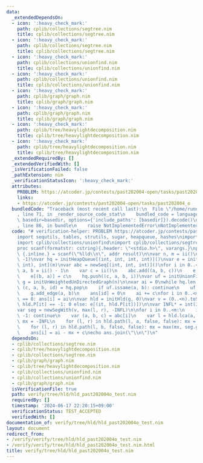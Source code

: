 ```yaml
---
data:
  _extendedDependsOn:
  - icon: ':heavy_check_mark:'
    path: cplib/collections/segtree.nim
    title: cplib/collections/segtree.nim
  - icon: ':heavy_check_mark:'
    path: cplib/collections/segtree.nim
    title: cplib/collections/segtree.nim
  - icon: ':heavy_check_mark:'
    path: cplib/collections/unionfind.nim
    title: cplib/collections/unionfind.nim
  - icon: ':heavy_check_mark:'
    path: cplib/collections/unionfind.nim
    title: cplib/collections/unionfind.nim
  - icon: ':heavy_check_mark:'
    path: cplib/graph/graph.nim
    title: cplib/graph/graph.nim
  - icon: ':heavy_check_mark:'
    path: cplib/graph/graph.nim
    title: cplib/graph/graph.nim
  - icon: ':heavy_check_mark:'
    path: cplib/tree/heavylightdecomposition.nim
    title: cplib/tree/heavylightdecomposition.nim
  - icon: ':heavy_check_mark:'
    path: cplib/tree/heavylightdecomposition.nim
    title: cplib/tree/heavylightdecomposition.nim
  _extendedRequiredBy: []
  _extendedVerifiedWith: []
  _isVerificationFailed: false
  _pathExtension: nim
  _verificationStatusIcon: ':heavy_check_mark:'
  attributes:
    PROBLEM: https://atcoder.jp/contests/past202004-open/tasks/past202004_o
    links:
    - https://atcoder.jp/contests/past202004-open/tasks/past202004_o
  bundledCode: "Traceback (most recent call last):\n  File \"/home/runner/.local/lib/python3.10/site-packages/onlinejudge_verify/documentation/build.py\"\
    , line 71, in _render_source_code_stat\n    bundled_code = language.bundle(stat.path,\
    \ basedir=basedir, options={'include_paths': [basedir]}).decode()\n  File \"/home/runner/.local/lib/python3.10/site-packages/onlinejudge_verify/languages/nim.py\"\
    , line 86, in bundle\n    raise NotImplementedError\nNotImplementedError\n"
  code: "# verification-helper: PROBLEM https://atcoder.jp/contests/past202004-open/tasks/past202004_o\n\
    import sequtils, tables, strutils, sugar, heapqueue, hashes\nimport cplib/graph/graph\n\
    import cplib/collections/unionfind\nimport cplib/collections/segtree\nimport cplib/tree/heavylightdecomposition\n\
    proc scanf(formatstr: cstring){.header: \"<stdio.h>\", varargs.}\nproc ii(): int\
    \ {.inline.} = scanf(\"%lld\\n\", addr result)\n\nvar n, m = ii()\nvar ans = newSeqWith(m,\
    \ -1)\nvar hq = initHeapQueue[(int, int, int, int)]()\nvar e = initTable[(int,\
    \ int), int](m)\nvar abc = newSeq[(int, int, int)]()\nfor i in 0..<m:\n    var\
    \ a, b = ii() - 1\n    var c = ii()\n    abc.add((a, b, c))\n    e[(a, b)] = c\n\
    \    e[(b, a)] = c\n    hq.push((c, a, b, i))\nvar uf = initUnionFind(n)\nvar\
    \ g = initUnWeightedUnDirectedGraph(n)\n\nvar ai = 0\nwhile hq.len > 0:\n    var\
    \ (c, a, b, id) = hq.pop\n    if uf.issame(a, b): continue\n    uf.unite(a, b)\n\
    \    g.add_edge(a, b)\n    ans[id] = 0\n    ai += c\nfor i in 0..<m:\n    if ans[i]\
    \ == 0: ans[i] = ai\n\nvar hld = initHld(g, 0)\nvar v = (0..<n).toSeq.mapIt(hld.toVtx(it)).mapIt(if\
    \ hld.P[it] == -1: 0 else: e[(it, hld.P[it])])\n\nvar INFL* = int(3300300300300300491)\n\
    var seg = newSegWith(v, max(l, r), -INFL)\n\nfor i in 0..<m:\n    if ans[i] !=\
    \ -1: continue\n    var (a, b, c) = abc[i]\n    var l = hld.lca(a, b)\n    var\
    \ mx = -INFL\n    for (l, r) in hld.path(l, a, false, false): mx = max(mx, seg.get(l..<r))\n\
    \    for (l, r) in hld.path(l, b, false, false): mx = max(mx, seg.get(l..<r))\n\
    \    ans[i] = ai - mx + c\necho ans.join(\"\\n\")\n"
  dependsOn:
  - cplib/collections/segtree.nim
  - cplib/tree/heavylightdecomposition.nim
  - cplib/collections/segtree.nim
  - cplib/graph/graph.nim
  - cplib/tree/heavylightdecomposition.nim
  - cplib/collections/unionfind.nim
  - cplib/collections/unionfind.nim
  - cplib/graph/graph.nim
  isVerificationFile: true
  path: verify/tree/hld/hld_past202004o_test.nim
  requiredBy: []
  timestamp: '2024-06-17 22:20:15+09:00'
  verificationStatus: TEST_ACCEPTED
  verifiedWith: []
documentation_of: verify/tree/hld/hld_past202004o_test.nim
layout: document
redirect_from:
- /verify/verify/tree/hld/hld_past202004o_test.nim
- /verify/verify/tree/hld/hld_past202004o_test.nim.html
title: verify/tree/hld/hld_past202004o_test.nim
---
```

